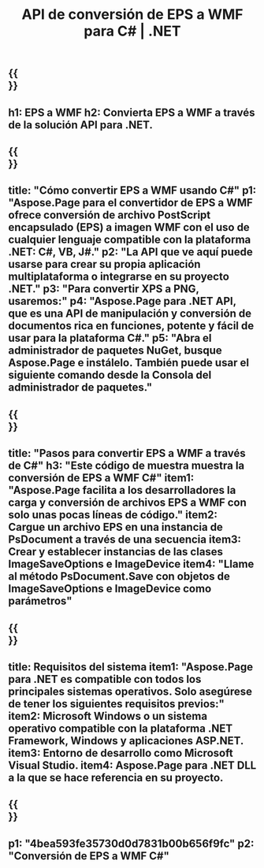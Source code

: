 ﻿---
translation: true
template: /_templates/_conversion-child-net.md
title: API de conversión de EPS a WMF para C# |  .NET
url: /net/conversion/eps-to-wmf/
description: Código de muestra para la conversión de EPS a WMF C#. Utilice el código de ejemplo API para la conversión de archivos EPS por lotes a WMF dentro de VB.NET, Asp.NET o cualquier aplicación basada en .NET.
informat: EPS
outformat: WMF
otherformats: XPS PS
---

{{<section banner>}}
---
h1: EPS a WMF
h2: Convierta EPS a WMF a través de la solución API para .NET.
---

{{<section overview>}}
---
title: "Cómo convertir EPS a WMF usando C#"
p1: "Aspose.Page para el convertidor de EPS a WMF ofrece conversión de archivo PostScript encapsulado (EPS) a imagen WMF con el uso de cualquier lenguaje compatible con la plataforma .NET: C#, VB, J#."
p2: "La API que ve aquí puede usarse para crear su propia aplicación multiplataforma o integrarse en su proyecto .NET."
p3: "Para convertir XPS a PNG, usaremos:"
p4: "Aspose.Page para .NET API, que es una API de manipulación y conversión de documentos rica en funciones, potente y fácil de usar para la plataforma C#."
p5: "Abra el administrador de paquetes NuGet, busque Aspose.Page e instálelo. También puede usar el siguiente comando desde la Consola del administrador de paquetes."
---

{{<section feature1>}}
---
title: "Pasos para convertir EPS a WMF a través de C#"
h3: "Este código de muestra muestra la conversión de EPS a WMF C#"
item1: "Aspose.Page facilita a los desarrolladores la carga y conversión de archivos EPS a WMF con solo unas pocas líneas de código."
item2: Cargue un archivo EPS en una instancia de PsDocument a través de una secuencia
item3: Crear y establecer instancias de las clases ImageSaveOptions e ImageDevice
item4: "Llame al método PsDocument.Save con objetos de ImageSaveOptions e ImageDevice como parámetros"
---

{{<section feature2>}}
---
title: Requisitos del sistema
item1: "Aspose.Page para .NET es compatible con todos los principales sistemas operativos. Solo asegúrese de tener los siguientes requisitos previos:"
item2: Microsoft Windows o un sistema operativo compatible con la plataforma .NET Framework, Windows y aplicaciones ASP.NET.
item3: Entorno de desarrollo como Microsoft Visual Studio.
item4: Aspose.Page para .NET DLL a la que se hace referencia en su proyecto.
---

{{<section gist>}}
---
p1: "4bea593fe35730d0d7831b00b656f9fc"
p2: "Conversión de EPS a WMF C#"
---
